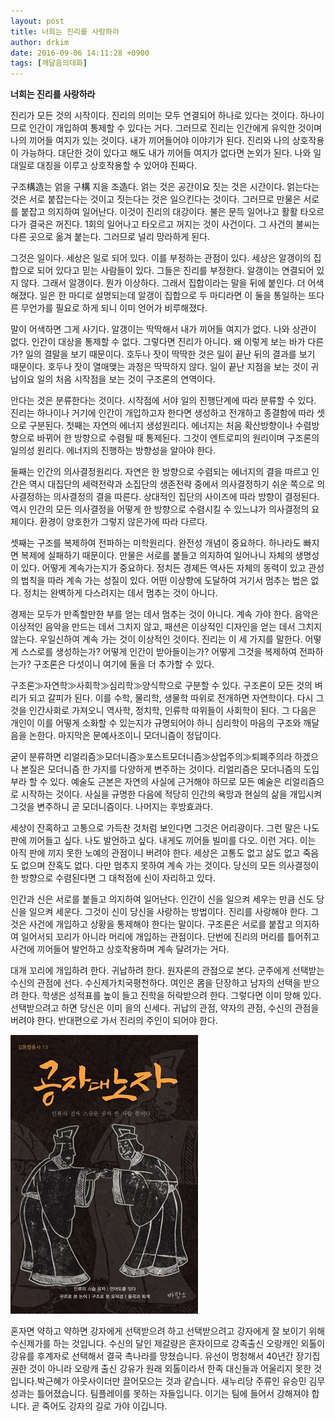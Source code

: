 ```yaml
---
layout: post
title: 너희는 진리를 사랑하라
author: drkim
date: 2016-09-06 14:11:28 +0900
tags: [깨달음의대화]
---
```

**너희는 진리를 사랑하라**

  


진리가 모든 것의 시작이다. 진리의 의미는 모두 연결되어 하나로 있다는 것이다. 하나이므로 인간이 개입하여 통제할 수 있다는 거다. 그러므로 진리는 인간에게 유익한 것이며 나의 끼어들 여지가 있는 것이다. 내가 끼어들어야 이야기가 된다. 진리와 나의 상호작용이 가능하다. 대단한 것이 있다고 해도 내가 끼어들 여지가 없다면 논외가 된다. 나와 일대일로 대칭을 이루고 상호작용할 수 있어야 진짜다. 

  


구조構造는 얽을 구構 지을 조造다. 얽는 것은 공간이요 짓는 것은 시간이다. 얽는다는 것은 서로 붙잡는다는 것이고 짓는다는 것은 일으킨다는 것이다. 그러므로 만물은 서로를 붙잡고 의지하여 일어난다. 이것이 진리의 대강이다. 불은 문득 일어나고 활활 타오르다가 결국은 꺼진다. 1회의 일어나고 타오르고 꺼지는 것이 사건이다. 그 사건의 불씨는 다른 곳으로 옮겨 붙는다. 그러므로 널리 망라하게 된다. 

  


그것은 일이다. 세상은 일로 되어 있다. 이를 부정하는 관점이 있다. 세상은 알갱이의 집합으로 되어 있다고 믿는 사람들이 있다. 그들은 진리를 부정한다. 알갱이는 연결되어 있지 않다. 그래서 알갱이다. 뭔가 이상하다. 그래서 집합이라는 말을 뒤에 붙인다. 더 어색해졌다. 일은 한 마디로 설명되는데 알갱이 집합으로 두 마디라면 이 둘을 통일하는 또다른 무언가를 필요로 하게 되니 이미 언어가 비루해졌다. 

  


말이 어색하면 그게 사기다. 알갱이는 딱딱해서 내가 끼어들 여지가 없다. 나와 상관이 없다. 인간이 대상을 통제할 수 없다. 그렇다면 진리가 아니다. 왜 이렇게 보는 바가 다른가? 일의 결말을 보기 때문이다. 호두나 잣이 딱딱한 것은 일이 끝난 뒤의 결과를 보기 때문이다. 호두나 잣이 열매맺는 과정은 딱딱하지 않다. 일이 끝난 지점을 보는 것이 귀납이요 일의 처음 시작점을 보는 것이 구조론의 연역이다. 

  


안다는 것은 분류한다는 것이다. 시작점에 서야 일의 진행단계에 따라 분류할 수 있다. 진리는 하나이나 거기에 인간이 개입하고자 한다면 생성하고 전개하고 종결함에 따라 셋으로 구분된다. 첫째는 자연의 에너지 생성원리다. 에너지는 처음 확산방향이나 수렴방향으로 바뀌어 한 방향으로 수렴될 때 통제된다. 그것이 엔트로피의 원리이며 구조론의 일의성 원리다. 에너지의 진행하는 방향성을 알아야 한다. 

  


둘째는 인간의 의사결정원리다. 자연은 한 방향으로 수렴되는 에너지의 결을 따르고 인간은 역시 대집단의 세력전략과 소집단의 생존전략 중에서 의사결정하기 쉬운 쪽으로 의사결정하는 의사결정의 결을 따른다. 상대적인 집단의 사이즈에 따라 방향이 결정된다. 역시 인간의 모든 의사결정을 어떻게 한 방향으로 수렴시킬 수 있느냐가 의사결정의 요체이다. 환경이 양호한가 그렇지 않은가에 따라 다르다. 

  


셋째는 구조를 복제하여 전파하는 미학원리다. 완전성 개념이 중요하다. 하나라도 빠지면 복제에 실패하기 때문이다. 만물은 서로를 붙들고 의지하여 일어나니 자체의 생명성이 있다. 어떻게 계속가는지가 중요하다. 정치든 경제든 역사든 자체의 동력이 있고 관성의 법칙을 따라 계속 가는 성질이 있다. 어떤 이상향에 도달하여 거기서 멈추는 법은 없다. 정치는 완벽하게 다스려지는 데서 멈추는 것이 아니다. 

  


경제는 모두가 만족할만한 부를 얻는 데서 멈추는 것이 아니다. 계속 가야 한다. 음악은 이상적인 음악을 만드는 데서 그치지 않고, 패션은 이상적인 디자인을 얻는 데서 그치지 않는다. 우일신하여 계속 가는 것이 이상적인 것이다. 진리는 이 세 가지를 말한다. 어떻게 스스로를 생성하는가? 어떻게 인간이 받아들이는가? 어떻게 그것을 복제하여 전파하는가? 구조론은 다섯이니 여기에 둘을 더 추가할 수 있다. 

  


구조론≫자연학≫사회학≫심리학≫양식학으로 구분할 수 있다. 구조론이 모든 것의 벼리가 되고 갈피가 된다. 이를 수학, 물리학, 생물학 따위로 전개하면 자연학이다. 다시 그것을 인간사회로 가져오니 역사학, 정치학, 인류학 따위들이 사회학이 된다. 그 다음은 개인이 이를 어떻게 소화할 수 있는지가 규명되어야 하니 심리학이 마음의 구조와 깨달음을 논한다. 마지막은 문예사조이니 모더니즘이 정답이다. 

  


굳이 분류하면 리얼리즘≫모더니즘≫포스트모더니즘≫상업주의≫퇴폐주의라 하겠으나 본질은 모더니즘 한 가지를 다양하게 변주하는 것이다. 리얼리즘은 모더니즘의 도입부라 할 수 있다. 예술도 근본은 자연의 사실에 근거해야 하므로 모든 예술은 리얼리즘으로 시작하는 것이다. 사실을 규명한 다음에 적당히 인간의 욕망과 현실의 삶을 개입시켜 그것을 변주하니 곧 모더니즘이다. 나머지는 후방효과다. 

  


세상이 잔혹하고 고통으로 가득찬 것처럼 보인다면 그것은 어리광이다. 그런 말은 나도 판에 끼어들고 싶다. 나도 발언하고 싶다. 내게도 끼어들 빌미를 다오. 이런 거다. 이는 아직 판에 끼지 못한 노예의 관점이니 버려야 한다. 세상은 고통도 없고 삶도 없고 죽음도 없으며 잔혹도 없다. 다만 멈추지 못하여 계속 가는 것이다. 당신의 모든 의사결정이 한 방향으로 수렴된다면 그 대척점에 신이 자리하고 있다. 

  


인간과 신은 서로를 붙들고 의지하여 일어난다. 인간이 신을 일으켜 세우는 만큼 신도 당신을 일으켜 세운다. 그것이 신이 당신을 사랑하는 방법이다. 진리를 사랑해야 한다. 그것은 사건에 개입하고 상황을 통제해야 한다는 말이다. 구조론은 서로를 붙잡고 의지하여 일어서되 꼬리가 아니라 머리에 개입하는 관점이다. 단번에 진리의 머리를 틀어쥐고 사건에 끼어들어 발언하고 상호작용하며 계속 달려가는 거다. 

  


대개 꼬리에 개입하려 한다. 귀납하려 한다. 원자론의 관점으로 본다. 군주에게 선택받는 수신의 관점에 선다. 수신제가치국평천하다. 여인은 몸을 단장하고 남자의 선택을 받으려 한다. 학생은 성적표를 높이 들고 진학을 허락받으려 한다. 그렇다면 이미 망해 있다. 선택받으려고 하면 당신은 이미 을의 신세다. 귀납의 관점, 약자의 관점, 수신의 관점을 버려야 한다. 반대편으로 가서 진리의 주인이 되어야 한다. 

  


  



 

![](/files/attach/images/198/810/749/555.jpg) 

  


혼자면 약하고 약하면 강자에게 선택받으려 하고 선택받으려고 강자에게 잘 보이기 위해 수신제가를 하는 것입니다. 수신의 달인 제갈량은 혼자이므로 강족출신 오랑캐인 외톨이 강유를 후계자로 선택해서 결국 촉나라를 망쳤습니다. 유선이 멍청해서 40년간 장기집권한 것이 아니라 오랑캐 출신 강유가 원래 외톨이라서 한족 대신들과 어울리지 못한 것입니다.박근혜가 아웃사이더만 끌어모으는 것과 같습니다. 새누리당 주류인 유승민 김무성과는 틀어졌습니다. 팀플레이를 못하는 자들입니다. 이기는 팀에 들어서 강해져야 합니다. 곧 죽어도 강자의 길로 가야 이깁니다.